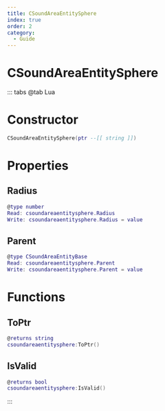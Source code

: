 ```yaml
---
title: CSoundAreaEntitySphere
index: true
order: 2
category:
  - Guide
---
```


# CSoundAreaEntitySphere

::: tabs
@tab Lua
# Constructor
```lua
CSoundAreaEntitySphere(ptr --[[ string ]])
```
# Properties
## Radius 
```lua
@type number
Read: csoundareaentitysphere.Radius
Write: csoundareaentitysphere.Radius = value
```
## Parent 
```lua
@type CSoundAreaEntityBase
Read: csoundareaentitysphere.Parent
Write: csoundareaentitysphere.Parent = value
```
# Functions
## ToPtr
```lua
@returns string
csoundareaentitysphere:ToPtr()
```
## IsValid
```lua
@returns bool
csoundareaentitysphere:IsValid()
```

:::
